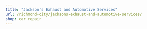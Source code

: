 ```yaml
---
title: "Jackson's Exhaust and Automotive Services"
url: /richmond-city/jacksons-exhaust-and-automotive-services/
shop: car repair
---
```

